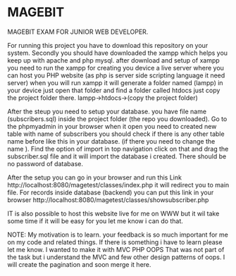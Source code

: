 # MAGEBIT
MAGEBIT EXAM FOR JUNIOR WEB DEVELOPER.


For running this project you have to download this repository on your system.
Secondly you should have downloaded the xampp which helps you keep up with apache and php mysql.
after download and setup of xampp you need to run the xampp for creating you device a live server where you can host
you PHP website (as php is server side scripting language it need server)
when you will run xampp it will generate a folder named (lampp) in your device just open that folder and find 
a folder called htdocs just copy the project folder there.
lampp->htdocs->(copy the project folder)

After the steup you need to setup your database.
you have file name (subscribers.sql) inside the project folder (the repo you downloaded).
Go to the phpmyadmin in your browser when it open you need to created new table with name of subscribers you should
check if there is any other table name before like this in your database. (if there you need to change the name ).
Find the option of import in top navigation click on that and drag the subscriber.sql file and it will import the database i created.
There should be no password of database. 



After the setup you can go in your browser and run this Link  http://localhost:8080/magetest/classes/index.php
it will redirect you to main file.
For records inside database (backend) you can put this link in your browser http://localhost:8080/magetest/classes/showsubscriber.php

IT is also possible to host this website live for me on WWW  but it wil take some time if it will be easy for you let me know i can do that.


NOTE: 
My motivation is to learn. your feedback is so much important for me on my code and related things. If there is something i have to learn please let me know.
I wanted to make it with MVC PHP OOPS That was not part of the task but i understand the MVC and few other design patterns of oops.
I will create the pagination and soon merge it here. 


